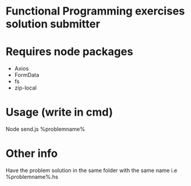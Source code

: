 # Functional Programming exercises solution submitter 

# Requires node packages
- Axios
- FormData
- fs
- zip-local

# Usage (write in cmd)
Node send.js %problemname%

# Other info
Have the problem solution in the same folder with the same name i.e %problemname%.hs

